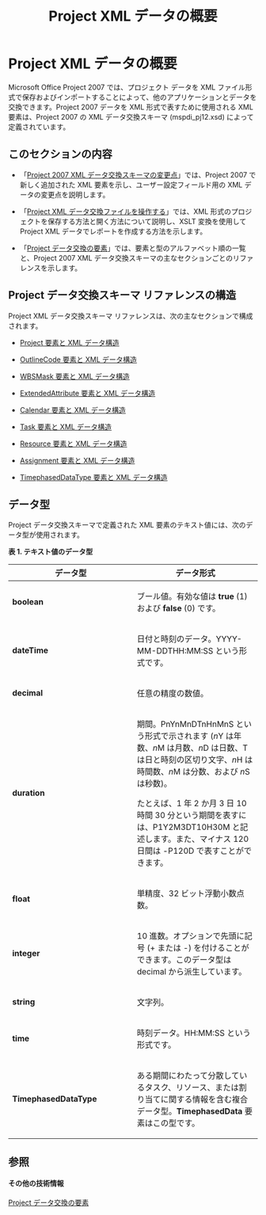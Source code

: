 ﻿---
title: Project XML データの概要
TOCTitle: Project XML データの概要
ms:assetid: b4d72252-5b88-4244-b350-8f026c3e60cf
ms:mtpsurl: https://msdn.microsoft.com/ja-jp/library/Bb968652(v=office.12)
ms:contentKeyID: 16745088
ms.date: 06/30/2008
mtps_version: v=office.12
ms.translationtype: HT
---

# Project XML データの概要

Microsoft Office Project 2007 では、プロジェクト データを XML ファイル形式で保存およびインポートすることによって、他のアプリケーションとデータを交換できます。Project 2007 データを XML 形式で表すために使用される XML 要素は、Project 2007 の XML データ交換スキーマ (mspdi\_pj12.xsd) によって定義されています。

## このセクションの内容

  - 「[Project 2007 XML データ交換スキーマの変更点](changes-in-the-project-2007-xml-data-interchange-schema.md)」では、Project 2007 で新しく追加された XML 要素を示し、ユーザー設定フィールド用の XML データの変更点を説明します。

  - 「[Project XML データ交換ファイルを操作する](working-with-project-xml-data-interchange-files.md)」では、XML 形式のプロジェクトを保存する方法と開く方法について説明し、XSLT 変換を使用して Project XML データでレポートを作成する方法を示します。

  - 「[Project データ交換の要素](project-data-interchange-elements.md)」では、要素と型のアルファベット順の一覧と、Project 2007 XML データ交換スキーマの主なセクションごとのリファレンスを示します。

## Project データ交換スキーマ リファレンスの構造

Project XML データ交換スキーマ リファレンスは、次の主なセクションで構成されます。

  - [Project 要素と XML データ構造](project-elements-and-xml-structure.md)

  - [OutlineCode 要素と XML データ構造](outlinecode-elements-and-xml-structure.md)

  - [WBSMask 要素と XML データ構造](wbsmask-elements-and-xml-structure.md)

  - [ExtendedAttribute 要素と XML データ構造](extendedattribute-elements-and-xml-structure.md)

  - [Calendar 要素と XML データ構造](calendar-elements-and-xml-structure.md)

  - [Task 要素と XML データ構造](task-elements-and-xml-structure.md)

  - [Resource 要素と XML データ構造](resource-elements-and-xml-structure.md)

  - [Assignment 要素と XML データ構造](assignment-elements-and-xml-structure.md)

  - [TimephasedDataType 要素と XML データ構造](timephaseddatatype-elements-and-xml-structure.md)

## データ型

Project データ交換スキーマで定義された XML 要素のテキスト値には、次のデータ型が使用されます。

**表 1. テキスト値のデータ型**

<table>
<colgroup>
<col style="width: 50%" />
<col style="width: 50%" />
</colgroup>
<thead>
<tr class="header">
<th>データ型</th>
<th>データ形式</th>
</tr>
</thead>
<tbody>
<tr class="odd">
<td><p><strong>boolean</strong></p></td>
<td><p>ブール値。有効な値は <strong>true</strong> (1) および <strong>false</strong> (0) です。</p></td>
</tr>
<tr class="even">
<td><p><strong>dateTime</strong></p></td>
<td><p>日付と時刻のデータ。YYYY-MM-DDTHH:MM:SS という形式です。</p></td>
</tr>
<tr class="odd">
<td><p><strong>decimal</strong></p></td>
<td><p>任意の精度の数値。</p></td>
</tr>
<tr class="even">
<td><p><strong>duration</strong></p></td>
<td><p>期間。PnYnMnDTnHnMnS という形式で示されます (<em>n</em>Y は年数、<em>n</em>M は月数、<em>n</em>D は日数、T は日と時刻の区切り文字、<em>n</em>H は時間数、<em>n</em>M は分数、および <em>n</em>S は秒数)。</p>
<p>たとえば、1 年 2 か月 3 日 10 時間 30 分という期間を表すには、P1Y2M3DT10H30M と記述します。また、マイナス 120 日間は -P120D で表すことができます。</p></td>
</tr>
<tr class="odd">
<td><p><strong>float</strong></p></td>
<td><p>単精度、32 ビット浮動小数点数。</p></td>
</tr>
<tr class="even">
<td><p><strong>integer</strong></p></td>
<td><p>10 進数。オプションで先頭に記号 (+ または -) を付けることができます。このデータ型は decimal から派生しています。</p></td>
</tr>
<tr class="odd">
<td><p><strong>string</strong></p></td>
<td><p>文字列。</p></td>
</tr>
<tr class="even">
<td><p><strong>time</strong></p></td>
<td><p>時刻データ。HH:MM:SS という形式です。</p></td>
</tr>
<tr class="odd">
<td><p><strong>TimephasedDataType</strong></p></td>
<td><p>ある期間にわたって分散しているタスク、リソース、または割り当てに関する情報を含む複合データ型。<strong>TimephasedData</strong> 要素はこの型です。</p></td>
</tr>
</tbody>
</table>


## 参照

#### その他の技術情報

[Project データ交換の要素](project-data-interchange-elements.md)

